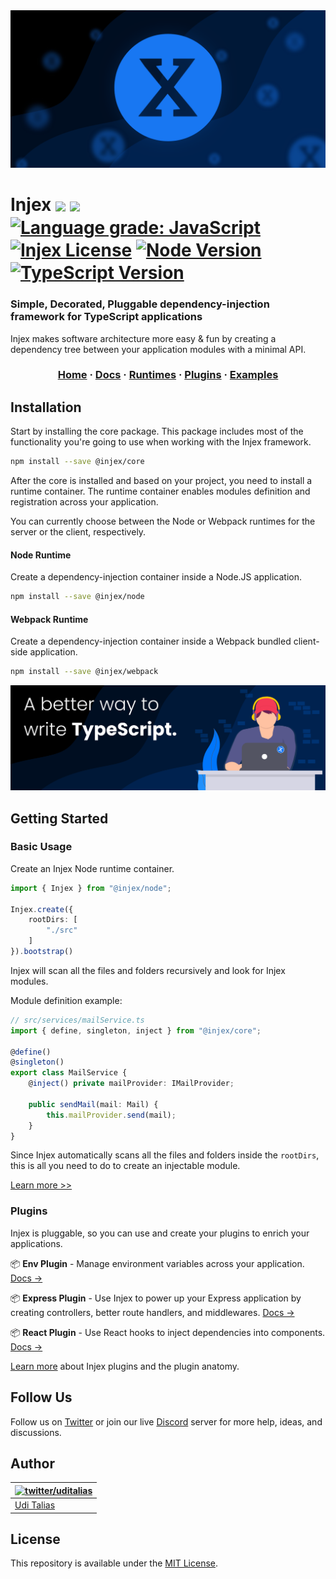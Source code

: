 <img src="website/static/img/poster.png"  />

<h1>
    Injex <img src="https://img.shields.io/npm/v/@injex/core" valign="middle" /> <img src="https://travis-ci.org/uditalias/injex.svg?branch=master" valign="middle" /> <a href="https://lgtm.com/projects/g/uditalias/injex/context:javascript"><img valign="middle" alt="Language grade: JavaScript" src="https://img.shields.io/lgtm/grade/javascript/g/uditalias/injex.svg?logo=lgtm&logoWidth=18"/></a> <a href="https://github.com/uditalias/injex/blob/master/LICENSE"><img valign="middle" src="https://img.shields.io/github/license/uditalias/injex.svg?maxAge=2592000" alt="Injex License"></a> <a href="https://nodejs.org/"><img valign="middle" src="https://img.shields.io/badge/node-%3E=8.17-brightgreen.svg?maxAge=2592000" alt="Node Version"></a> <a href="https://www.typescriptlang.org/"><img valign="middle" src="https://img.shields.io/badge/TypeScript-%3E=3.0.0-brightgreen.svg?maxAge=2592000" alt="TypeScript Version"></a>
</h1>
<h3>Simple, Decorated, Pluggable dependency-injection framework for TypeScript applications</h3>
<p>Injex makes software architecture more easy & fun by creating a dependency tree between your application modules with a minimal API.</p>

<h3 align="center">

[Home](https://www.injex.dev)
·
[Docs](https://www.injex.dev/docs/introduction)
·
[Runtimes](https://www.injex.dev/docs/runtimes/node)
·
[Plugins](https://www.injex.dev/docs/plugins)
·
[Examples](https://www.injex.dev/docs/examples)
</h3>

## Installation

Start by installing the core package. This package includes most of the functionality you're going to use when working with the Injex framework.

```bash
npm install --save @injex/core
```

After the core is installed and based on your project, you need to install a runtime container. The runtime container enables modules definition and registration across your application.

You can currently choose between the Node or Webpack runtimes for the server or the client, respectively.

#### Node Runtime

Create a dependency-injection container inside a Node.JS application.

```bash
npm install --save @injex/node
```

#### Webpack Runtime

Create a dependency-injection container inside a Webpack bundled client-side application.

```bash
npm install --save @injex/webpack
```

<img src="website/static/img/poster_twitter.png" />

## Getting Started

### Basic Usage

Create an Injex Node runtime container.

```typescript
import { Injex } from "@injex/node";

Injex.create({
    rootDirs: [
        "./src"
    ]
}).bootstrap()
```

Injex will scan all the files and folders recursively and look for Injex modules.

Module definition example:

```typescript
// src/services/mailService.ts
import { define, singleton, inject } from "@injex/core";

@define()
@singleton()
export class MailService {
    @inject() private mailProvider: IMailProvider;

    public sendMail(mail: Mail) {
        this.mailProvider.send(mail);
    }
}
```

Since Injex automatically scans all the files and folders inside the `rootDirs`, this is all you need to do to create an injectable module.

[Learn more >>](https://www.injex.dev/docs/getting-started)

### Plugins

Injex is pluggable, so you can use and create your plugins to enrich your applications.

📦 **Env Plugin** - Manage environment variables across your application. [Docs &#8594;](https://www.injex.dev/docs/plugins/env)

📦 **Express Plugin** - Use Injex to power up your Express application by creating controllers, better route handlers, and middlewares. [Docs &#8594;](https://www.injex.dev/docs/plugins/express)

📦 **React Plugin** - Use React hooks to inject dependencies into components. [Docs &#8594;](https://www.injex.dev/docs/plugins/react)

[Learn more](https://www.injex.dev/docs/plugins) about Injex plugins and the plugin anatomy.

## Follow Us

Follow us on [Twitter](https://twitter.com/injex_framework) or join our live [Discord](https://discord.gg/tqjz7f) server for more help, ideas, and discussions.

## Author

| [![twitter/uditalias](https://gravatar.com/avatar/838347acc4c97bfc938a2dac4043bd2a?s=70)](http://twitter.com/uditalias "Follow @uditalias on Twitter") |
|---|
| [Udi Talias](https://github.com/uditalias/) |

## License

This repository is available under the [MIT License](./LICENSE).